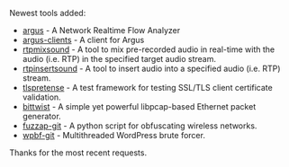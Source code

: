 Newest tools added: 
* [argus](http://www.qosient.com/argus/index.shtml) - A Network Realtime Flow Analyzer
* [argus-clients](http://www.qosient.com/argus/index.shtml) - A client for Argus
* [rtpmixsound](http://www.hackingvoip.com/sec_tools.html) - A tool to mix pre-recorded audio in real-time with the audio (i.e. RTP) in the specified target audio stream.
* [rtpinsertsound](http://www.hackingvoip.com/sec_tools.html) - A tool to insert audio into a specified audio (i.e. RTP) stream.
* [tlspretense](https://github.com/iSECPartners/tlspretense) - A test framework for testing SSL/TLS client certificate validation.
* [bittwist](http://bittwist.sourceforge.net/index.html) - A simple yet powerful libpcap-based Ethernet packet generator.
* [fuzzap-git](https://github.com/lostincynicism/FuzzAP) - A python script for obfuscating wireless networks.
* [wpbf-git](https://github.com/dejanlevaja/wpbf) - Multithreaded WordPress brute forcer.

Thanks for the most recent requests.
